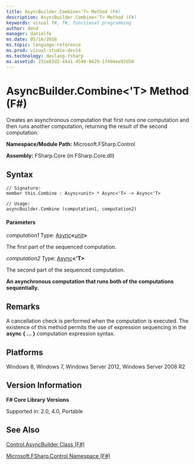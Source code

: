```yaml
---
title: AsyncBuilder.Combine<'T> Method (F#)
description: AsyncBuilder.Combine<'T> Method (F#)
keywords: visual f#, f#, functional programming
author: dend
manager: danielfe
ms.date: 05/16/2016
ms.topic: language-reference
ms.prod: visual-studio-dev14
ms.technology: devlang-fsharp
ms.assetid: 231e83d2-49a1-4549-9429-1f494ee92d50 
---
```


# AsyncBuilder.Combine<'T> Method (F#)

Creates an asynchronous computation that first runs one computation and then runs another computation, returning the result of the second computation.

**Namespace/Module Path:** Microsoft.FSharp.Control

**Assembly:** FSharp.Core (in FSharp.Core.dll)


## Syntax

```
// Signature:
member this.Combine : Async<unit> * Async<'T> -> Async<'T>

// Usage:
asyncBuilder.Combine (computation1, computation2)
```

#### Parameters
*computation1*
Type: [Async](https://msdn.microsoft.com/library/e0b28ea2-dea5-4021-b2b9-d7d4761babde)**&lt;**[unit](https://msdn.microsoft.com/library/00b837c2-6c8a-483a-87d3-0479c64037a7)**&gt;**


The first part of the sequenced computation.


*computation2*
Type: [Async](https://msdn.microsoft.com/library/e0b28ea2-dea5-4021-b2b9-d7d4761babde)**&lt;'T&gt;**


The second part of the sequenced computation.



**An asynchronous computation that runs both of the computations sequentially.**
## Remarks
A cancellation check is performed when the computation is executed. The existence of this method permits the use of expression sequencing in the **async { ... }** computation expression syntax.


## Platforms
Windows 8, Windows 7, Windows Server 2012, Windows Server 2008 R2


## Version Information
**F# Core Library Versions**

Supported in: 2.0, 4.0, Portable




## See Also
[Control.AsyncBuilder Class &#40;F&#35;&#41;](Control.AsyncBuilder-Class-%5BFSharp%5D.md)

[Microsoft.FSharp.Control Namespace &#40;F&#35;&#41;](Microsoft.FSharp.Control-Namespace-%5BFSharp%5D.md)

